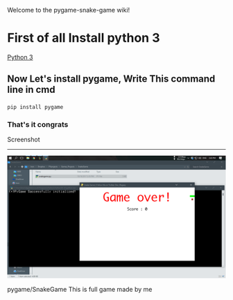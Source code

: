 Welcome to the pygame-snake-game wiki!
# First of all Install python 3
[Python 3](https://python.org)
## Now Let's install pygame, Write This command line in cmd
`pip install pygame`
### That's it congrats

Screenshot
***
![Screenshot](https://raw.githubusercontent.com/deviRagaey/pygame-snake-game/master/Screenshot%202017-10-18%2014.43.32.png)


pygame/SnakeGame
This is full game made by me
